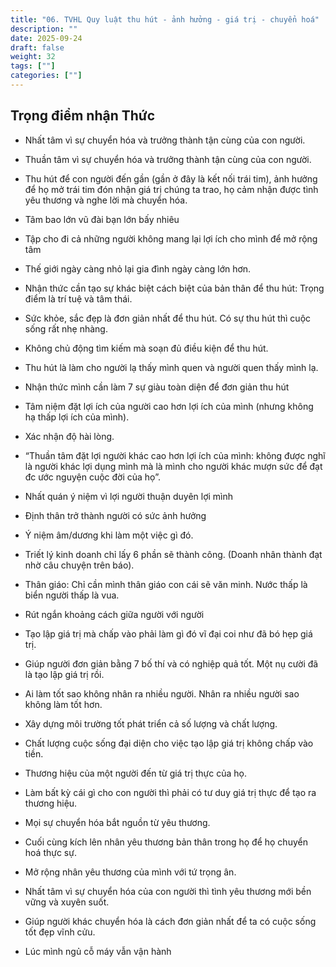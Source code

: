 ```yaml
---
title: "06. TVHL Quy luật thu hút - ảnh hưởng - giá trị - chuyển hoá"
description: ""
date: 2025-09-24
draft: false
weight: 32
tags: [""]
categories: [""]
---
```


<!-- # 1. TVHL Nhận thức về nhân quả -->

## Trọng điểm nhận Thức

- Nhất tâm vì sự chuyển hóa và trưởng thành tận cùng của con người.

- Thuần tâm vì sự chuyển hóa và trưởng thành tận cùng của con người.

- Thu hút để con người đến gần (gần ở đây là kết nối trái tim), ảnh hưởng để họ mở trái tim đón nhận giá trị chúng ta trao, họ cảm nhận được tình yêu thương và nghe lời mà chuyển hóa.

- Tâm bao lớn vũ đài bạn lớn bấy nhiêu

- Tập cho đi cả những người không mang lại lợi ích cho mình để mở rộng tâm

- Thế giới ngày càng nhỏ lại gia đình ngày càng lớn hơn.

- Nhận thức cần tạo sự khác biệt cách biệt của bản thân để thu hút: Trọng điểm là trí tuệ và tâm thái.

- Sức khỏe, sắc đẹp là đơn giản nhất để thu hút.         Có sự thu hút thì cuộc sống rất nhẹ nhàng.

- Không chủ động tìm kiếm mà soạn đủ điều kiện để thu hút.

- Thu hút là làm cho người lạ thấy mình quen và người quen thấy mình lạ.

- Nhận thức mình cần làm 7 sự giàu toàn diện để đơn giản thu hút

- Tâm niệm đặt lợi ích của người cao hơn lợi ích của mình (nhưng không hạ thấp lợi ích của mình).

- Xác nhận độ hài lòng.

- “Thuần tâm đặt lợi người khác cao hơn lợi ích của mình: không được nghĩ là người khác lợi dụng mình mà là mình cho người khác mượn sức để đạt đc ước nguyện cuộc đời của họ”.

- Nhất quán ý niệm vì lợi người thuận duyên lợi mình        

- Định thân trở thành người có sức ảnh hưởng

- Ý niệm âm/dương khi làm một việc gì đó.

- Triết lý kinh doanh chỉ lấy 6 phần sẽ thành công. (Doanh nhân thành đạt nhờ câu chuyện trên báo).

- Thân giáo: Chỉ cần mình thân giáo con cái sẽ văn minh.         Nước thấp là biển người thấp là vua.

- Rút ngắn khoảng cách giữa người với người

- Tạo lập giá trị mà chấp vào phải làm gì đó vĩ đại coi như đã bó hẹp giá trị.

- Giúp người đơn giản bằng 7 bố thí và có nghiệp quả tốt.         Một nụ cười đã là tạo lập giá trị rồi.

- Ai làm tốt sao không nhân ra nhiều người. Nhân ra nhiều người sao không làm tốt hơn.

- Xây dựng môi trường tốt phát triển cả số lượng và chất lượng.

- Chất lượng cuộc sống đại diện cho việc tạo lập giá trị không chấp vào tiền.

- Thương hiệu của một người đến từ giá trị thực của họ.

- Làm bất kỳ cái gì cho con người thì phải có tư duy giá trị thực để tạo ra thương hiệu.

- Mọi sự chuyển hóa bắt nguồn từ yêu thương.

- Cuối cùng kích lên nhân yêu thương bản thân trong họ để họ chuyển hoá thực sự.

- Mở rộng nhân yêu thương của mình với tứ trọng ân.

- Nhất tâm vì sự chuyển hóa của con người thì tình yêu thương mới bền vững và xuyên suốt.

- Giúp người khác chuyển hóa là cách đơn giản nhất để ta có cuộc sống tốt đẹp vĩnh cửu.

- Lúc mình ngủ cỗ máy vẫn vận hành